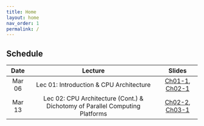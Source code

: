 ```yaml
---
title: Home
layout: home
nav_order: 1
permalink: /
---
```


## Schedule

| Date   | Lecture              | Slides    |
|:------:|:--------------------:|:---------:|
| Mar 06 | Lec 01: Introduction & CPU Architecture | [Ch01-1](./slides/Ch01-1.pdf), [Ch02-1](./slides/Ch02-1.pdf) |
| Mar 13 | Lec 02: CPU Architecture (Cont.) & Dichotomy of Parallel Computing Platforms | [Ch02-2](./slides/Ch02-2.pdf), [Ch03-1](./slides/Ch03-1.pdf) |

